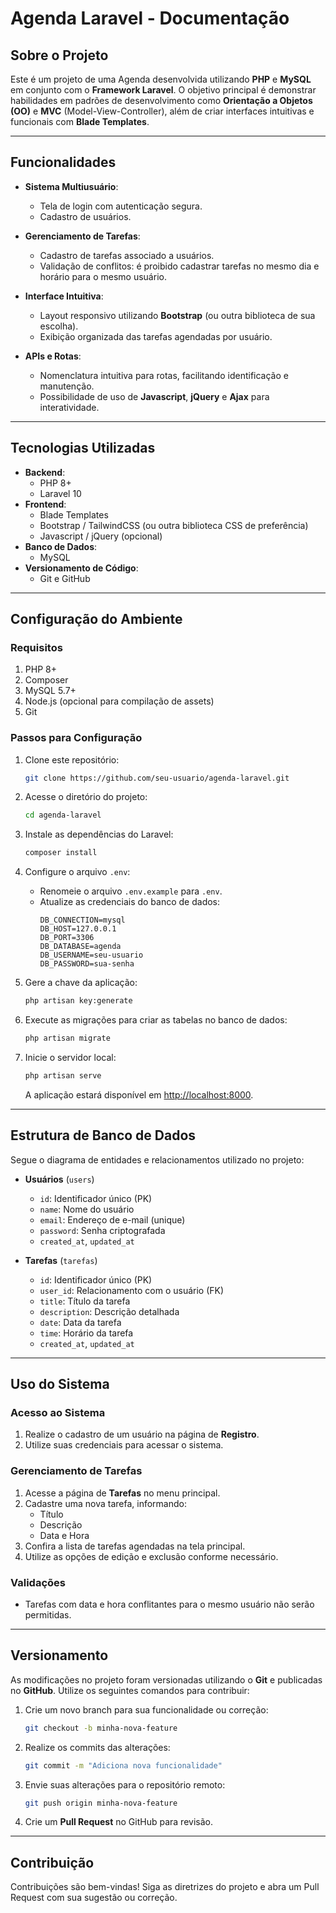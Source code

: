 # Agenda Laravel - Documentação

## Sobre o Projeto
Este é um projeto de uma Agenda desenvolvida utilizando **PHP** e **MySQL** em conjunto com o **Framework Laravel**. O objetivo principal é demonstrar habilidades em padrões de desenvolvimento como **Orientação a Objetos (OO)** e **MVC** (Model-View-Controller), além de criar interfaces intuitivas e funcionais com **Blade Templates**.

---

## Funcionalidades
- **Sistema Multiusuário**:
  - Tela de login com autenticação segura.
  - Cadastro de usuários.

- **Gerenciamento de Tarefas**:
  - Cadastro de tarefas associado a usuários.
  - Validação de conflitos: é proibido cadastrar tarefas no mesmo dia e horário para o mesmo usuário.

- **Interface Intuitiva**:
  - Layout responsivo utilizando **Bootstrap** (ou outra biblioteca de sua escolha).
  - Exibição organizada das tarefas agendadas por usuário.

- **APIs e Rotas**:
  - Nomenclatura intuitiva para rotas, facilitando identificação e manutenção.
  - Possibilidade de uso de **Javascript**, **jQuery** e **Ajax** para interatividade.

---

## Tecnologias Utilizadas
- **Backend**:
  - PHP 8+
  - Laravel 10
- **Frontend**:
  - Blade Templates
  - Bootstrap / TailwindCSS (ou outra biblioteca CSS de preferência)
  - Javascript / jQuery (opcional)
- **Banco de Dados**:
  - MySQL
- **Versionamento de Código**:
  - Git e GitHub

---

## Configuração do Ambiente
### Requisitos
1. PHP 8+
2. Composer
3. MySQL 5.7+
4. Node.js (opcional para compilação de assets)
5. Git

### Passos para Configuração
1. Clone este repositório:
   ```bash
   git clone https://github.com/seu-usuario/agenda-laravel.git
   ```

2. Acesse o diretório do projeto:
   ```bash
   cd agenda-laravel
   ```

3. Instale as dependências do Laravel:
   ```bash
   composer install
   ```

4. Configure o arquivo `.env`:
   - Renomeie o arquivo `.env.example` para `.env`.
   - Atualize as credenciais do banco de dados:
     ```env
     DB_CONNECTION=mysql
     DB_HOST=127.0.0.1
     DB_PORT=3306
     DB_DATABASE=agenda
     DB_USERNAME=seu-usuario
     DB_PASSWORD=sua-senha
     ```

5. Gere a chave da aplicação:
   ```bash
   php artisan key:generate
   ```

6. Execute as migrações para criar as tabelas no banco de dados:
   ```bash
   php artisan migrate
   ```

7. Inicie o servidor local:
   ```bash
   php artisan serve
   ```
   A aplicação estará disponível em [http://localhost:8000](http://localhost:8000).

---

## Estrutura de Banco de Dados
Segue o diagrama de entidades e relacionamentos utilizado no projeto:

- **Usuários** (`users`)
  - `id`: Identificador único (PK)
  - `name`: Nome do usuário
  - `email`: Endereço de e-mail (unique)
  - `password`: Senha criptografada
  - `created_at`, `updated_at`

- **Tarefas** (`tarefas`)
  - `id`: Identificador único (PK)
  - `user_id`: Relacionamento com o usuário (FK)
  - `title`: Título da tarefa
  - `description`: Descrição detalhada
  - `date`: Data da tarefa
  - `time`: Horário da tarefa
  - `created_at`, `updated_at`

---

## Uso do Sistema
### Acesso ao Sistema
1. Realize o cadastro de um usuário na página de **Registro**.
2. Utilize suas credenciais para acessar o sistema.

### Gerenciamento de Tarefas
1. Acesse a página de **Tarefas** no menu principal.
2. Cadastre uma nova tarefa, informando:
   - Título
   - Descrição
   - Data e Hora
3. Confira a lista de tarefas agendadas na tela principal.
4. Utilize as opções de edição e exclusão conforme necessário.

### Validações
- Tarefas com data e hora conflitantes para o mesmo usuário não serão permitidas.

---

## Versionamento
As modificações no projeto foram versionadas utilizando o **Git** e publicadas no **GitHub**. Utilize os seguintes comandos para contribuir:

1. Crie um novo branch para sua funcionalidade ou correção:
   ```bash
   git checkout -b minha-nova-feature
   ```

2. Realize os commits das alterações:
   ```bash
   git commit -m "Adiciona nova funcionalidade"
   ```

3. Envie suas alterações para o repositório remoto:
   ```bash
   git push origin minha-nova-feature
   ```

4. Crie um **Pull Request** no GitHub para revisão.

---

## Contribuição
Contribuições são bem-vindas! Siga as diretrizes do projeto e abra um Pull Request com sua sugestão ou correção.
 

